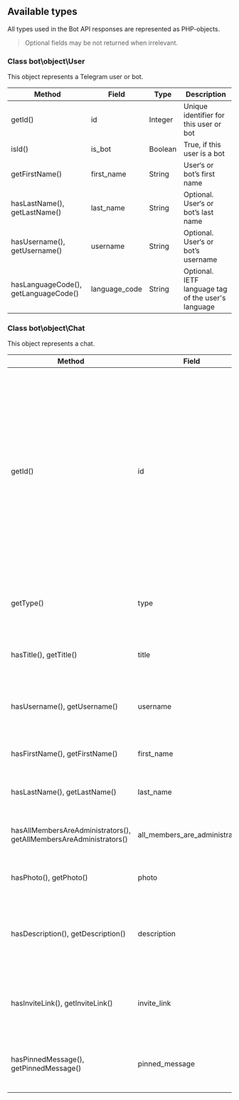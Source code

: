 ## Available types
All types used in the Bot API responses are represented as PHP-objects.
> Optional fields may be not returned when irrelevant.


### Class bot\object\User
This object represents a Telegram user or bot.

Method|Field|Type|Description
------|-----|----|-----------
getId()|id|Integer|Unique identifier for this user or bot
isId()|is_bot|Boolean|True, if this user is a bot
getFirstName()|first_name|String|User‘s or bot’s first name
hasLastName(), getLastName()|last_name|String|Optional. User‘s or bot’s last name
hasUsername(), getUsername()|username|String|Optional. User‘s or bot’s username
hasLanguageCode(), getLanguageCode()|language_code|String|Optional. IETF language tag of the user's language

### Class bot\object\Chat
This object represents a chat.

Method|Field|Type|Description
------|-----|----|-----------
getId()|id|Integer|Unique identifier for this chat. This number may be greater than 32 bits and some programming languages may have difficulty/silent defects in interpreting it. But it is smaller than 52 bits, so a signed 64 bit integer or double-precision float type are safe for storing this identifier.
getType()|type|String|Type of chat, can be either “private”, “group”, “supergroup” or “channel”
hasTitle(), getTitle()|title|String|Optional. Title, for supergroups, channels and group chats
hasUsername(), getUsername()|username|String|Optional. Username, for private chats, supergroups and channels if available
hasFirstName(), getFirstName()|first_name|String|Optional. First name of the other party in a private chat
hasLastName(), getLastName()|last_name|String|Optional. Last name of the other party in a private chat
hasAllMembersAreAdministrators(), getAllMembersAreAdministrators()|all_members_are_administrators|Boolean|Optional. True if a group has ‘All Members Are Admins’ enabled.
hasPhoto(), getPhoto()|photo|ChatPhoto|Optional. Chat photo. Returned only in getChat.
hasDescription(), getDescription()|description|String|Optional. Description, for supergroups and channel chats. Returned only in getChat.
hasInviteLink(), getInviteLink()|invite_link|String|Optional. Chat invite link, for supergroups and channel chats. Returned only in getChat.
hasPinnedMessage(), getPinnedMessage()|pinned_message|Message|Optional. Pinned message, for supergroups. Returned only in getChat.

